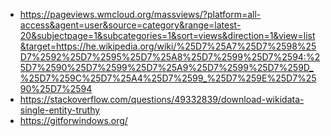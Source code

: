 - https://pageviews.wmcloud.org/massviews/?platform=all-access&agent=user&source=category&range=latest-20&subjectpage=1&subcategories=1&sort=views&direction=1&view=list&target=https://he.wikipedia.org/wiki/%25D7%25A7%25D7%2598%25D7%2592%25D7%2595%25D7%25A8%25D7%2599%25D7%2594:%25D7%2590%25D7%2599%25D7%25A9%25D7%2599%25D7%259D_%25D7%259C%25D7%25A4%25D7%2599_%25D7%259E%25D7%2590%25D7%2594
- https://stackoverflow.com/questions/49332839/download-wikidata-single-entity-truthy
- https://gitforwindows.org/
